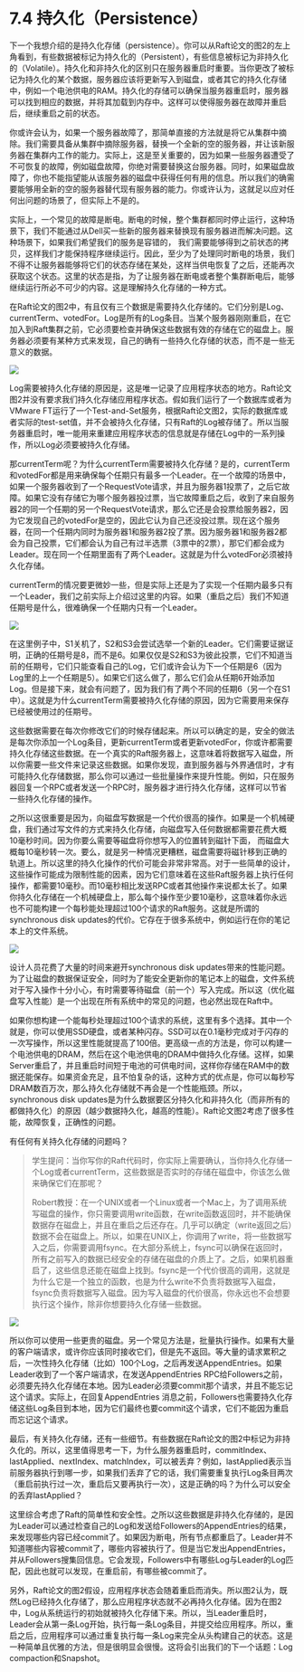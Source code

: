 # 7.4 持久化（Persistence）

下一个我想介绍的是持久化存储（persistence）。你可以从Raft论文的图2的左上角看到，有些数据被标记为持久化的（Persistent），有些信息被标记为非持久化的（Volatile）。持久化和非持久化的区别只在服务器重启时重要。当你更改了被标记为持久化的某个数据，服务器应该将更新写入到磁盘，或者其它的持久化存储中，例如一个电池供电的RAM。持久化的存储可以确保当服务器重启时，服务器可以找到相应的数据，并将其加载到内存中。这样可以使得服务器在故障并重启后，继续重启之前的状态。

你或许会认为，如果一个服务器故障了，那简单直接的方法就是将它从集群中摘除。我们需要具备从集群中摘除服务器，替换一个全新的空的服务器，并让该新服务器在集群内工作的能力。实际上，这是至关重要的，因为如果一些服务器遭受了不可恢复的故障，例如磁盘故障，你绝对需要替换这台服务器。同时，如果磁盘故障了，你也不能指望能从该服务器的磁盘中获得任何有用的信息。所以我们的确需要能够用全新的空的服务器替代现有服务器的能力。你或许认为，这就足以应对任何出问题的场景了，但实际上不是的。

实际上，一个常见的故障是断电。断电的时候，整个集群都同时停止运行，这种场景下，我们不能通过从Dell买一些新的服务器来替换现有服务器进而解决问题。这种场景下，如果我们希望我们的服务是容错的， 我们需要能够得到之前状态的拷贝，这样我们才能保持程序继续运行。因此，至少为了处理同时断电的场景，我们不得不让服务器能够将它们的状态存储在某处，这样当供电恢复了之后，还能再次获取这个状态。这里的状态是指，为了让服务器在断电或者整个集群断电后，能够继续运行所必不可少的内容。这是理解持久化存储的一种方式。

在Raft论文的图2中，有且仅有三个数据是需要持久化存储的。它们分别是Log、currentTerm、votedFor。Log是所有的Log条目。当某个服务器刚刚重启，在它加入到Raft集群之前，它必须要检查并确保这些数据有效的存储在它的磁盘上。服务器必须要有某种方式来发现，自己的确有一些持久化存储的状态，而不是一些无意义的数据。

![](<../.gitbook/assets/image (69).png>)

Log需要被持久化存储的原因是，这是唯一记录了应用程序状态的地方。Raft论文图2并没有要求我们持久化存储应用程序状态。假如我们运行了一个数据库或者为VMware FT运行了一个Test-and-Set服务，根据Raft论文图2，实际的数据库或者实际的test-set值，并不会被持久化存储，只有Raft的Log被存储了。所以当服务器重启时，唯一能用来重建应用程序状态的信息就是存储在Log中的一系列操作，所以Log必须要被持久化存储。

那currentTerm呢？为什么currentTerm需要被持久化存储？是的，currentTerm和votedFor都是用来确保每个任期只有最多一个Leader。在一个故障的场景中，如果一个服务器收到了一个RequestVote请求，并且为服务器1投票了，之后它故障。如果它没有存储它为哪个服务器投过票，当它故障重启之后，收到了来自服务器2的同一个任期的另一个RequestVote请求，那么它还是会投票给服务器2，因为它发现自己的votedFor是空的，因此它认为自己还没投过票。现在这个服务器，在同一个任期内同时为服务器1和服务器2投了票。因为服务器1和服务器2都会为自己投票，它们都会认为自己有过半选票（3票中的2票），那它们都会成为Leader。现在同一个任期里面有了两个Leader。这就是为什么votedFor必须被持久化存储。

currentTerm的情况要更微妙一些，但是实际上还是为了实现一个任期内最多只有一个Leader，我们之前实际上介绍过这里的内容。如果（重启之后）我们不知道任期号是什么，很难确保一个任期内只有一个Leader。&#x20;

![](<../.gitbook/assets/image (70).png>)

在这里例子中，S1关机了，S2和S3会尝试选举一个新的Leader。它们需要证据证明，正确的任期号是8，而不是6。如果仅仅是S2和S3为彼此投票，它们不知道当前的任期号，它们只能查看自己的Log，它们或许会认为下一个任期是6（因为Log里的上一个任期是5）。如果它们这么做了，那么它们会从任期6开始添加Log。但是接下来，就会有问题了，因为我们有了两个不同的任期6（另一个在S1中）。这就是为什么currentTerm需要被持久化存储的原因，因为它需要用来保存已经被使用过的任期号。

这些数据需要在每次你修改它们的时候存储起来。所以可以确定的是，安全的做法是每次你添加一个Log条目，更新currentTerm或者更新votedFor，你或许都需要持久化存储这些数据。在一个真实的Raft服务器上，这意味着将数据写入磁盘，所以你需要一些文件来记录这些数据。如果你发现，直到服务器与外界通信时，才有可能持久化存储数据，那么你可以通过一些批量操作来提升性能。例如，只在服务器回复一个RPC或者发送一个RPC时，服务器才进行持久化存储，这样可以节省一些持久化存储的操作。

之所以这很重要是因为，向磁盘写数据是一个代价很高的操作。如果是一个机械硬盘，我们通过写文件的方式来持久化存储，向磁盘写入任何数据都需要花费大概10毫秒时间。因为你要么需要等磁盘将你想写入的位置转到磁针下面， 而磁盘大概每10毫秒转一次。要么，就是另一种情况更糟糕，磁盘需要将磁针移到正确的轨道上。所以这里的持久化操作的代价可能会非常非常高。对于一些简单的设计，这些操作可能成为限制性能的因素，因为它们意味着在这些Raft服务器上执行任何操作，都需要10毫秒。而10毫秒相比发送RPC或者其他操作来说都太长了。如果你持久化存储在一个机械硬盘上，那么每个操作至少要10毫秒，这意味着你永远也不可能构建一个每秒能处理超过100个请求的Raft服务。这就是所谓的synchronous disk updates的代价。它存在于很多系统中，例如运行在你的笔记本上的文件系统。

![](<../.gitbook/assets/image (71).png>)

设计人员花费了大量的时间来避开synchronous disk updates带来的性能问题。为了让磁盘的数据保证安全，同时为了能安全更新你的笔记本上的磁盘，文件系统对于写入操作十分小心，有时需要等待磁盘（前一个）写入完成。所以这（优化磁盘写入性能）是一个出现在所有系统中的常见的问题，也必然出现在Raft中。

如果你想构建一个能每秒处理超过100个请求的系统，这里有多个选择。其中一个就是，你可以使用SSD硬盘，或者某种闪存。SSD可以在0.1毫秒完成对于闪存的一次写操作，所以这里性能就提高了100倍。更高级一点的方法是，你可以构建一个电池供电的DRAM，然后在这个电池供电的DRAM中做持久化存储。这样，如果Server重启了，并且重启时间短于电池的可供电时间，这样你存储在RAM中的数据还能保存。如果资金充足，且不怕复杂的话，这种方式的优点是，你可以每秒写DRAM数百万次，那么持久化存储就不再会是一个性能瓶颈。所以，synchronous disk updates是为什么数据要区分持久化和非持久化（而非所有的都做持久化）的原因（越少数据持久化，越高的性能）。Raft论文图2考虑了很多性能，故障恢复，正确性的问题。

有任何有关持久化存储的问题吗？

> 学生提问：当你写你的Raft代码时，你实际上需要确认，当你持久化存储一个Log或者currentTerm，这些数据是否实时的存储在磁盘中，你该怎么做来确保它们在那呢？
>
> Robert教授：在一个UNIX或者一个Linux或者一个Mac上，为了调用系统写磁盘的操作，你只需要调用write函数，在write函数返回时，并不能确保数据存在磁盘上，并且在重启之后还存在。几乎可以确定（write返回之后）数据不会在磁盘上。所以，如果在UNIX上，你调用了write，将一些数据写入之后，你需要调用fsync。在大部分系统上，fsync可以确保在返回时，所有之前写入的数据已经安全的存储在磁盘的介质上了。之后，如果机器重启了，这些信息还能在磁盘上找到。fsync是一个代价很高的调用，这就是为什么它是一个独立的函数，也是为什么write不负责将数据写入磁盘，fsync负责将数据写入磁盘。因为写入磁盘的代价很高，你永远也不会想要执行这个操作，除非你想要持久化存储一些数据。

![](<../.gitbook/assets/image (72).png>)

所以你可以使用一些更贵的磁盘。另一个常见方法是，批量执行操作。如果有大量的客户端请求，或许你应该同时接收它们，但是先不返回。等大量的请求累积之后，一次性持久化存储（比如）100个Log，之后再发送AppendEntries。如果Leader收到了一个客户端请求，在发送AppendEntries RPC给Followers之前，必须要先持久化存储在本地。因为Leader必须要commit那个请求，并且不能忘记这个请求。实际上，在回复AppendEntries 消息之前，Followers也需要持久化存储这些Log条目到本地，因为它们最终也要commit这个请求，它们不能因为重启而忘记这个请求。

最后，有关持久化存储，还有一些细节。有些数据在Raft论文的图2中标记为非持久化的。所以，这里值得思考一下，为什么服务器重启时，commitIndex、lastApplied、nextIndex、matchIndex，可以被丢弃？例如，lastApplied表示当前服务器执行到哪一步，如果我们丢弃了它的话，我们需要重复执行Log条目两次（重启前执行过一次，重启后又要再执行一次），这是正确的吗？为什么可以安全的丢弃lastApplied？

这里综合考虑了Raft的简单性和安全性。之所以这些数据是非持久化存储的，是因为Leader可以通过检查自己的Log和发送给Followers的AppendEntries的结果，来发现哪些内容已经commit了。如果因为断电，所有节点都重启了。Leader并不知道哪些内容被commit了，哪些内容被执行了。但是当它发出AppendEntries，并从Followers搜集回信息。它会发现，Followers中有哪些Log与Leader的Log匹配，因此也就可以发现，在重启前，有哪些被commit了。

另外，Raft论文的图2假设，应用程序状态会随着重启而消失。所以图2认为，既然Log已经持久化存储了，那么应用程序状态就不必再持久化存储。因为在图2中，Log从系统运行的初始就被持久化存储下来。所以，当Leader重启时，Leader会从第一条Log开始，执行每一条Log条目，并提交给应用程序。所以，重启之后，应用程序可以通过重复执行每一条Log来完全从头构建自己的状态。这是一种简单且优雅的方法，但是很明显会很慢。这将会引出我们的下一个话题：Log compaction和Snapshot。
